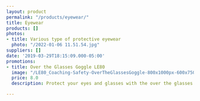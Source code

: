 ```yaml
---
layout: product
permalink: "/products/eyewear/"
title: Eyewear
products: []
photos:
- title: Various type of protective eyewear
  photo: "/2022-01-06 11.51.54.jpg"
suppliers: []
date: '2019-03-29T18:15:09.000-05:00'
promotions:
- title: Over the Glasses Goggle LE80
  image: "/LE80_Coaching-Safety-OverTheGlassesGoggle-800x1000px-600x750.jpg"
  price: 8.0
  description: Protect your eyes and glasses with the over the glasses goggles.

---
```

